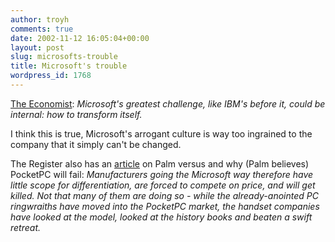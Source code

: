 ```yaml
---
author: troyh
comments: true
date: 2002-11-12 16:05:04+00:00
layout: post
slug: microsofts-trouble
title: Microsoft's trouble
wordpress_id: 1768
---
```


[The Economist](http://www.economist.com/displayStory.cfm?story_id=1429537): _Microsoft's greatest challenge, like IBM's before it, could be internal: how to transform itself._

I think this is true, Microsoft's arrogant culture is way too ingrained to the company that it simply can't be changed.

The Register also has an [article](http://www.theregister.co.uk/content/54/28056.html) on Palm versus  and why (Palm believes) PocketPC will fail: _Manufacturers going the Microsoft way therefore have little scope for differentiation, are forced to compete on price, and will get killed. Not that many of them are doing so - while the already-anointed PC ringwraiths have moved into the PocketPC market, the handset companies have looked at the model, looked at the history books and beaten a swift retreat._
